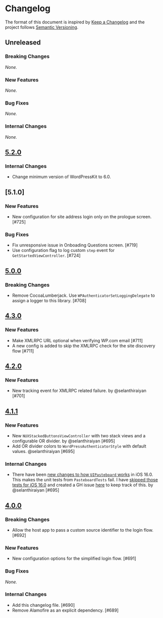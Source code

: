 # Changelog

The format of this document is inspired by [Keep a Changelog](https://keepachangelog.com/en/1.0.0/) and the project follows [Semantic Versioning](https://semver.org/spec/v2.0.0.html).

<!-- This is a comment, you won't see it when GitHub renders the Markdown file.

When releasing a new version:

1. Remove any empty section (those with `_None._`)
2. Update the `## Unreleased` header to `## [<version_number>](https://github.com/wordpress-mobile/WordPressAuthenticator-iOS/releases/tag/<version_number>)`
3. Add a new "Unreleased" section for the next iteration, by copy/pasting the following template:

## Unreleased

### Breaking Changes

_None._

### New Features

_None._

### Bug Fixes

_None._

### Internal Changes

_None._

-->

## Unreleased

### Breaking Changes

_None._

### New Features

_None._

### Bug Fixes

_None._

### Internal Changes

_None._

## [5.2.0](https://github.com/wordpress-mobile/WordPressAuthenticator-iOS/releases/tag/5.0.0)

### Internal Changes

- Change minimum version of WordPressKit to 6.0.

## [5.1.0]

### New Features

- New configuration for site address login only on the prologue screen. [#725]

### Bug Fixes

- Fix unresponsive issue in Onboading Questions screen. [#719]
- Use configuration flag to log custom `step` event for `GetStartedViewController`. [#724]

## [5.0.0](https://github.com/wordpress-mobile/WordPressAuthenticator-iOS/releases/tag/5.0.0)

### Breaking Changes

- Remove CocoaLumberjack. Use `WPAuthenticatorSetLoggingDelegate` to assign a logger to this library. [#708]

## [4.3.0](https://github.com/wordpress-mobile/WordPressAuthenticator-iOS/releases/tag/4.3.0)

### New Features

- Make XMLRPC URL optional when verifying WP.com email [#711]
- A new config is added to skip the XMLRPC check for the site discovery flow [#711]

## [4.2.0](https://github.com/wordpress-mobile/WordPressAuthenticator-iOS/releases/tag/4.2.0)

### New Features

- New tracking event for XMLRPC related failure. by @selanthiraiyan [#701]

## [4.1.1](https://github.com/wordpress-mobile/WordPressAuthenticator-iOS/releases/tag/4.1.1)

### New Features

- New `NUXStackedButtonsViewController` with two stack views and a configurable OR divider. by @selanthiraiyan [#695]
- Add OR divider colors to `WordPressAuthenticatorStyle` with default values. @selanthiraiyan [#695]

### Internal Changes

- There have been [new changes to how `UIPasteboard` works](https://sarunw.com/posts/uipasteboard-privacy-change-ios16/) in iOS 16.0. This makes the unit tests from `PasteboardTests` fail. I have [skipped those tests for iOS 16.0](https://github.com/wordpress-mobile/WordPressAuthenticator-iOS/pull/695/files#diff-ba468f6db6f592cdacdb632f7783a721c5eb856e8ab66765e8e59aabc2c1a7b4R13-R16) and created a GH issue [here](https://github.com/wordpress-mobile/WordPressAuthenticator-iOS/issues/696) to keep track of this. by @selanthiraiyan [#695]

## [4.0.0](https://github.com/wordpress-mobile/WordPressAuthenticator-iOS/releases/tag/4.0.0)

### Breaking Changes

- Allow the host app to pass a custom source identifier to the login flow. [#692]

### New Features

- New configuration options for the simplified login flow. [#691]

### Bug Fixes

_None._

### Internal Changes

- Add this changelog file. [#690]
- Remove Alamofire as an explicit dependency. [#689]
